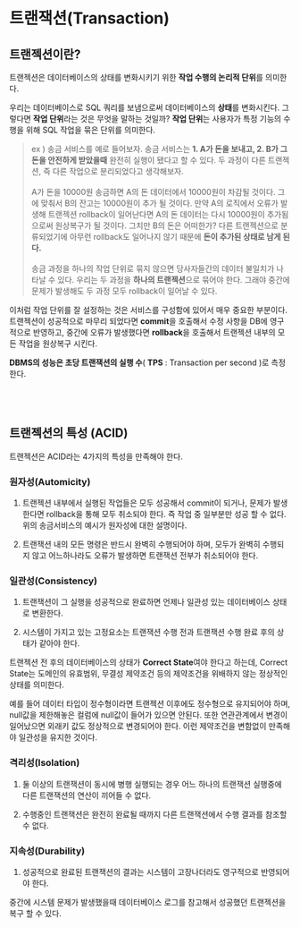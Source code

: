 트랜잭션(Transaction)
=====================

## 트랜젝션이란?

트랜젝션은 데이터베이스의 상태를 변화시키기 위한 **작업 수행의 논리적 단위**를 의미한다.

우리는 데이터베이스로 SQL 쿼리를 보냄으로써 데이터베이스의 **상태**를 변화시킨다. 그렇다면 **작업 단위**라는 것은 무엇을 말하는 것일까? **작업 단위**는 사용자가 특정 기능의 수행을 위해 SQL 작업을 묶은 단위를 의미한다.

>ex ) 송금 서비스를 예로 들어보자. 송금 서비스는 **1. A가 돈을 보내고, 2. B가 그 돈을 안전하게 받았을때** 완전히 실행이 됐다고 할 수 있다. 두 과정이 다른 트랜젝션, 즉 다른 작업으로 분리되었다고 생각해보자.<br/><br/>
>A가 돈을 10000원 송금하면 A의 돈 데이터에서 10000원이 차감될 것이다. 그에 맞춰서 B의 잔고는 10000원이 추가 될 것이다. 만약 A의 로직에서 오류가 발생해 트랜젝션 rollback이 일어난다면 A의 돈 데이터는 다시 10000원이 추가됨으로써 원상복구가 될 것이다. 그치만 B의 돈은 어떠한가? 다른 트랜젝션으로 분류되었기에 아무런 rollback도 일어나지 않기 때문에 **돈이 추가된 상태로 남게 된다.**<br/><br/>
>송금 과정을 하나의 작업 단위로 묶지 않으면 당사자들간의 데이터 불일치가 나타날 수 있다. 우리는 두 과정을 **하나의 트랜젝션**으로 묶어야 한다. 그래야 중간에 문제가 발생해도 두 과정 모두 rollback이 일어날 수 있다.

이처럼 작업 단위를 잘 설정하는 것은 서비스를 구성함에 있어서 매우 중요한 부분이다. 트랜젝션이 성공적으로 마무리 되었다면 **commit**을 호출해서 수정 사항을 DB에 영구적으로 반영하고, 중간에 오류가 발생했다면 **rollback**을 호출해서 트랜젝션 내부의 모든 작업을 원상복구 시킨다.

**DBMS의 성능은 초당 트랜잭션의 실행 수**( **TPS** : Transaction per second )로 측정한다.<br/><br/><br/><br/>
## 트랜젝션의 특성 (ACID)

트랜젝션은 ACID라는 4가지의 특성을 만족해야 한다.

### 원자성(Automicity)

1. 트랜젝션 내부에서 실행된 작업들은 모두 성공해서 commit이 되거나, 문제가 발생한다면 rollback을 통해 모두 취소되야 한다. 즉 작업 중 일부분만 성공 할 수 없다. 위의 송금서비스의 예시가 원자성에 대한 설명이다.

2. 트랜잭션 내의 모든 명령은 반드시 완벽히 수행되어야 하며, 모두가 완벽히 수행되지 않고 어느하나라도 오류가 발생하면 트랜잭션 전부가 취소되어야 한다.

### 일관성(Consistency)

1. 트랜잭션이 그 실행을 성공적으로 완료하면 언제나 일관성 있는 데이터베이스 상태로 변환한다.

2. 시스템이 가지고 있는 고정요소는 트랜잭션 수행 전과 트랜잭션 수행 완료 후의 상태가 같아야 한다.

트랜젝션 전 후의 데이터베이스의 상태가 **Correct State**여야 한다고 하는데, Correct State는 도메인의 유효범위, 무결성 제약조건 등의 제약조건을 위배하지 않는 정상적인 상태를 의미한다.

예를 들어 데이터 타입이 정수형이라면 트랜젝션 이후에도 정수형으로 유지되어야 하며, null값을 제한해놓은 컬럼에 null값이 들어가 있으면 안된다. 또한 연관관계에서 변경이 일어났으면 외래키 값도 정상적으로 변경되어야 한다. 이런 제약조건을 변함없이 만족해야 일관성을 유지한 것이다.

### 격리성(Isolation)

1. 둘 이상의 트랜잭션이 동시에 병행 실행되는 경우 어느 하나의 트랜잭션 실행중에 다른 트랜잭션의 연산이 끼어들 수 없다.

2. 수행중인 트랜잭션은 완전히 완료될 때까지 다른 트랜잭션에서 수행 결과를 참조할 수 없다.

 
### 지속성(Durability)

1. 성공적으로 완료된 트랜잭션의 결과는 시스템이 고장나더라도 영구적으로 반영되어야 한다.

중간에 시스템 문제가 발생했을때 데이터베이스 로그를 참고해서 성공했던 트랜젝션을 복구 할 수 있다.
